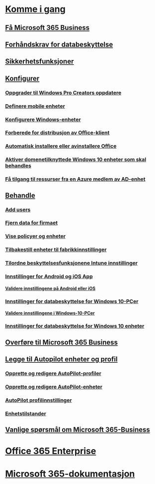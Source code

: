 # [Komme i gang](microsoft-365-business-overview.md)
## [Få Microsoft 365 Business](sign-up.md)
## [Forhåndskrav for databeskyttelse](pre-requisites-for-data-protection.md)
## [Sikkerhetsfunksjoner](security-features.md)
## [Konfigurer](set-up.md)
### [Oppgrader til Windows Pro Creators oppdatere](upgrade-to-windows-pro-creators-update.md)
### [Definere mobile enheter](set-up-mobile-devices.md)
### [Konfigurere Windows-enheter](set-up-windows-devices.md)
### [Forberede for distribusjon av Office-klient](prepare-for-office-client-deployment.md)
### [Automatisk installere eller avinstallere Office](auto-install-or-uninstall-office.md)
### [Aktiver domenetilknyttede Windows 10 enheter som skal behandles](manage-windows-devices.md)
### [Få tilgang til ressurser fra en Azure medlem av AD-enhet](access-resources.md)
## [Behandle](manage.md)
### [Add users](add-users-m365b.md)
### [Fjern data for firmaet](remove-company-data.md)
### [Vise policyer og enheter](view-policies-and-devices.md)
### [Tilbakestill enheter til fabrikkinnstillinger](reset-devices-to-factory-settings.md)
### [Tilordne beskyttelsesfunksjonene Intune innstillinger](map-protection-features-to-intune-settings.md)
### [Innstillinger for Android og iOS App](app-protection-settings-for-android-and-ios.md)
#### [Validere innstillingene på Android eller iOS](validate-settings-on-android-or-ios.md)
### [Innstillinger for databeskyttelse for Windows 10-PCer](protection-settings-for-windows-10-pcs.md)
#### [Validere innstillingene i Windows-10-PCer](validate-settings-on-windows-10-pcs.md)
### [Innstillinger for databeskyttelse for Windows 10 enheter](protection-settings-for-windows-10-devices.md)
## [Overføre til Microsoft 365 Business](migrate-to-microsoft-365-business.md)
## [Legge til Autopilot enheter og profil](add-autopilot-devices-and-profile.md)
### [Opprette og redigere AutoPilot-profiler](create-and-edit-autopilot-profiles.md)
### [Opprette og redigere AutoPilot-enheter](create-and-edit-autopilot-devices.md)
### [AutoPilot profilinnstillinger](autopilot-profile-settings.md)
### [Enhetstilstander](device-states.md)
## [Vanlige spørsmål om Microsoft 365-Business](support/microsoft-365-business-faqs.md)
# [Office 365 Enterprise](https://docs.microsoft.com/office365/enterprise)
# [Microsoft 365-dokumentasjon](https://docs.microsoft.com/microsoft-365)